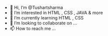 - 👋 Hi, I’m @Tushartsharma
- 👀 I’m interested in HTML , CSS , JAVA & more
- 🌱 I’m currently learning HTML , CSS 
- 💞️ I’m looking to collaborate on ...
- 📫 How to reach me ...

<!---
Tushartsharma/Tushartsharma is a ✨ special ✨ repository because its `README.md` (this file) appears on your GitHub profile.
You can click the Preview link to take a look at your changes.
--->
